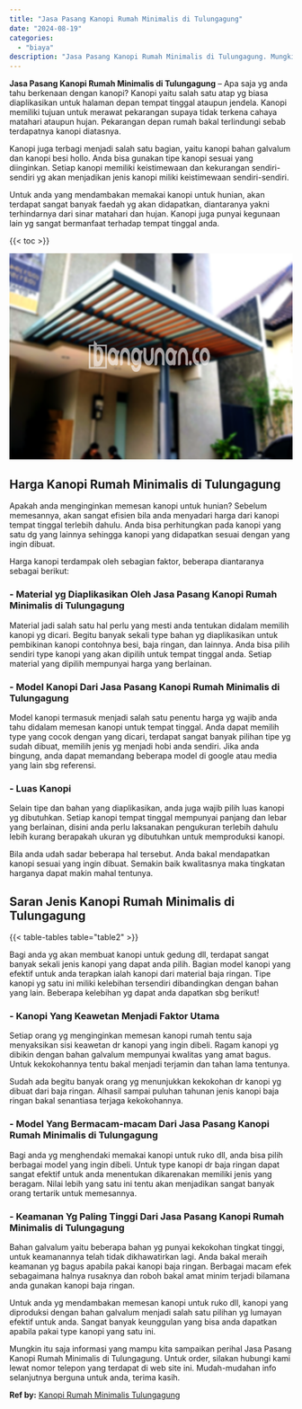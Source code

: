 ```yaml
---
title: "Jasa Pasang Kanopi Rumah Minimalis di Tulungagung"
date: "2024-08-19"
categories: 
  - "biaya"
description: "Jasa Pasang Kanopi Rumah Minimalis di Tulungagung. Mungkin itu saja informasi yang mampu kita sampaikan perihal Jasa Pasang Kanopi Rumah Minimalis di Tulunga..."
---
```


**Jasa Pasang Kanopi Rumah Minimalis di Tulungagung** – Apa saja yg anda tahu berkenaan dengan kanopi? Kanopi yaitu salah satu atap yg biasa diaplikasikan untuk halaman depan tempat tinggal ataupun jendela. Kanopi memiliki tujuan untuk merawat pekarangan supaya tidak terkena cahaya matahari ataupun hujan. Pekarangan depan rumah bakal terlindungi sebab terdapatnya kanopi diatasnya.

Kanopi juga terbagi menjadi salah satu bagian, yaitu kanopi bahan galvalum dan kanopi besi hollo. Anda bisa gunakan tipe kanopi sesuai yang diinginkan. Setiap kanopi memiliki keistimewaan dan kekurangan sendiri-sendiri yg akan menjadikan jenis kanopi miliki keistimewaan sendiri-sendiri.

Untuk anda yang mendambakan memakai kanopi untuk hunian, akan terdapat sangat banyak faedah yg akan didapatkan, diantaranya yakni terhindarnya dari sinar matahari dan hujan. Kanopi juga punyai kegunaan lain yg sangat bermanfaat terhadap tempat tinggal anda.

{{< toc >}}

![Jasa Pasang Kanopi Rumah Minimalis di Tulungagung](/images/harga-kanopi-minimalis-54.png)

## Harga Kanopi Rumah Minimalis di Tulungagung

Apakah anda menginginkan memesan kanopi untuk hunian? Sebelum memesannya, akan sangat efisien bila anda menyadari harga dari kanopi tempat tinggal terlebih dahulu. Anda bisa perhitungkan pada kanopi yang satu dg yang lainnya sehingga kanopi yang didapatkan sesuai dengan yang ingin dibuat.

Harga kanopi terdampak oleh sebagian faktor, beberapa diantaranya sebagai berikut:

### \- Material yg Diaplikasikan Oleh Jasa Pasang Kanopi Rumah Minimalis di Tulungagung

Material jadi salah satu hal perlu yang mesti anda tentukan didalam memilih kanopi yg dicari. Begitu banyak sekali type bahan yg diaplikasikan untuk pembikinan kanopi contohnya besi, baja ringan, dan lainnya. Anda bisa pilih sendiri type kanopi yang akan dipilih untuk tempat tinggal anda. Setiap material yang dipilih mempunyai harga yang berlainan.

### \- Model Kanopi Dari Jasa Pasang Kanopi Rumah Minimalis di Tulungagung

Model kanopi termasuk menjadi salah satu penentu harga yg wajib anda tahu didalam memesan kanopi untuk tempat tinggal. Anda dapat memilih type yang cocok dengan yang dicari, terdapat sangat banyak pilihan tipe yg sudah dibuat, memilih jenis yg menjadi hobi anda sendiri. Jika anda bingung, anda dapat memandang beberapa model di google atau media yang lain sbg referensi.

### \- Luas Kanopi

Selain tipe dan bahan yang diaplikasikan, anda juga wajib pilih luas kanopi yg dibutuhkan. Setiap kanopi tempat tinggal mempunyai panjang dan lebar yang berlainan, disini anda perlu laksanakan pengukuran terlebih dahulu lebih kurang berapakah ukuran yg dibutuhkan untuk memproduksi kanopi.

Bila anda udah sadar beberapa hal tersebut. Anda bakal mendapatkan kanopi sesuai yang ingin dibuat. Semakin baik kwalitasnya maka tingkatan harganya dapat makin mahal tentunya.

## Saran Jenis Kanopi Rumah Minimalis di Tulungagung

{{< table-tables table="table2" >}}

Bagi anda yg akan membuat kanopi untuk gedung dll, terdapat sangat banyak sekali jenis kanopi yang dapat anda pilih. Bagian model kanopi yang efektif untuk anda terapkan ialah kanopi dari material baja ringan. Tipe kanopi yg satu ini miliki kelebihan tersendiri dibandingkan dengan bahan yang lain. Beberapa kelebihan yg dapat anda dapatkan sbg berikut!

### \- Kanopi Yang Keawetan Menjadi Faktor Utama

Setiap orang yg menginginkan memesan kanopi rumah tentu saja menyaksikan sisi keawetan dr kanopi yang ingin dibeli. Ragam kanopi yg dibikin dengan bahan galvalum mempunyai kwalitas yang amat bagus. Untuk kekokohannya tentu bakal menjadi terjamin dan tahan lama tentunya.

Sudah ada begitu banyak orang yg menunjukkan kekokohan dr kanopi yg dibuat dari baja ringan. Alhasil sampai puluhan tahunan jenis kanopi baja ringan bakal senantiasa terjaga kekokohannya.

### \- Model Yang Bermacam-macam Dari Jasa Pasang Kanopi Rumah Minimalis di Tulungagung

Bagi anda yg menghendaki memakai kanopi untuk ruko dll, anda bisa pilih berbagai model yang ingin dibeli. Untuk type kanopi dr baja ringan dapat sangat efektif untuk anda menentukan dikarenakan memiliki jenis yang beragam. Nilai lebih yang satu ini tentu akan menjadikan sangat banyak orang tertarik untuk memesannya.

### \- Keamanan Yg Paling Tinggi Dari Jasa Pasang Kanopi Rumah Minimalis di Tulungagung

Bahan galvalum yaitu beberapa bahan yg punyai kekokohan tingkat tinggi, untuk keamanannya telah tidak dikhawatirkan lagi. Anda bakal meraih keamanan yg bagus apabila pakai kanopi baja ringan. Berbagai macam efek sebagaimana halnya rusaknya dan roboh bakal amat minim terjadi bilamana anda gunakan kanopi baja ringan.

Untuk anda yg mendambakan memesan kanopi untuk ruko dll, kanopi yang diproduksi dengan bahan galvalum menjadi salah satu pilihan yg lumayan efektif untuk anda. Sangat banyak keunggulan yang bisa anda dapatkan apabila pakai type kanopi yang satu ini.

Mungkin itu saja informasi yang mampu kita sampaikan perihal Jasa Pasang Kanopi Rumah Minimalis di Tulungagung. Untuk order, silakan hubungi kami lewat nomor telepon yang terdapat di web site ini. Mudah-mudahan info selanjutnya berguna untuk anda, terima kasih.

**Ref by:**  [Kanopi Rumah Minimalis Tulungagung](https://id.wikipedia.org/wiki/Kanopi)
